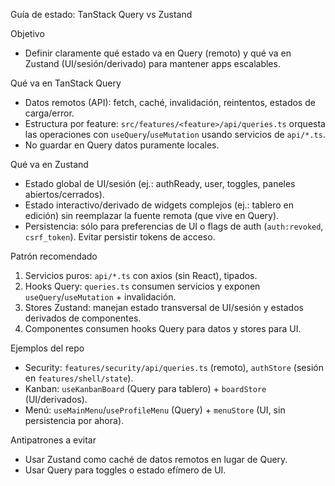 Guía de estado: TanStack Query vs Zustand

Objetivo
- Definir claramente qué estado va en Query (remoto) y qué va en Zustand (UI/sesión/derivado) para mantener apps escalables.

Qué va en TanStack Query
- Datos remotos (API): fetch, caché, invalidación, reintentos, estados de carga/error.
- Estructura por feature: `src/features/<feature>/api/queries.ts` orquesta las operaciones con `useQuery`/`useMutation` usando servicios de `api/*.ts`.
- No guardar en Query datos puramente locales.

Qué va en Zustand
- Estado global de UI/sesión (ej.: authReady, user, toggles, paneles abiertos/cerrados).
- Estado interactivo/derivado de widgets complejos (ej.: tablero en edición) sin reemplazar la fuente remota (que vive en Query).
- Persistencia: sólo para preferencias de UI o flags de auth (`auth:revoked`, `csrf_token`). Evitar persistir tokens de acceso.

Patrón recomendado
1) Servicios puros: `api/*.ts` con axios (sin React), tipados.
2) Hooks Query: `queries.ts` consumen servicios y exponen `useQuery`/`useMutation` + invalidación.
3) Stores Zustand: manejan estado transversal de UI/sesión y estados derivados de componentes.
4) Componentes consumen hooks Query para datos y stores para UI.

Ejemplos del repo
- Security: `features/security/api/queries.ts` (remoto), `authStore` (sesión en `features/shell/state`).
- Kanban: `useKanbanBoard` (Query para tablero) + `boardStore` (UI/derivados).
- Menú: `useMainMenu`/`useProfileMenu` (Query) + `menuStore` (UI, sin persistencia por ahora).

Antipatrones a evitar
- Usar Zustand como caché de datos remotos en lugar de Query.
- Usar Query para toggles o estado efímero de UI.


